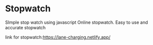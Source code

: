 # Stopwatch
SImple stop watch using javascript
Online stopwatch. Easy to use and accurate stopwatch

link for stopwatch:https://lane-charging.netlify.app/

